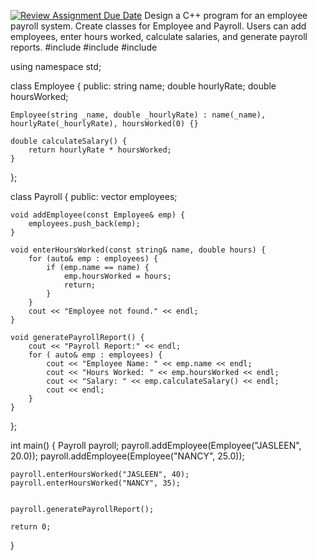 [![Review Assignment Due Date](https://classroom.github.com/assets/deadline-readme-button-24ddc0f5d75046c5622901739e7c5dd533143b0c8e959d652212380cedb1ea36.svg)](https://classroom.github.com/a/Fmb6W2KK)
Design a C++ program for an employee payroll system. Create classes for Employee and Payroll. Users can add employees, enter hours worked, calculate salaries, and generate payroll reports.
#include <iostream>
#include <string>
#include <vector>

using namespace std;

class Employee {
public:
    string name;
    double hourlyRate;
    double hoursWorked;

    Employee(string _name, double _hourlyRate) : name(_name), hourlyRate(_hourlyRate), hoursWorked(0) {}

    double calculateSalary() {
        return hourlyRate * hoursWorked;
    }
};

class Payroll {
public:
    vector<Employee> employees;

    void addEmployee(const Employee& emp) {
        employees.push_back(emp);
    }

    void enterHoursWorked(const string& name, double hours) {
        for (auto& emp : employees) {
            if (emp.name == name) {
                emp.hoursWorked = hours;
                return;
            }
        }
        cout << "Employee not found." << endl;
    }

    void generatePayrollReport() {
        cout << "Payroll Report:" << endl;
        for ( auto& emp : employees) {
            cout << "Employee Name: " << emp.name << endl;
            cout << "Hours Worked: " << emp.hoursWorked << endl;
            cout << "Salary: " << emp.calculateSalary() << endl;
            cout << endl;
        }
    }
};

int main() {
    Payroll payroll;
    payroll.addEmployee(Employee("JASLEEN", 20.0));
    payroll.addEmployee(Employee("NANCY", 25.0));


    payroll.enterHoursWorked("JASLEEN", 40);
    payroll.enterHoursWorked("NANCY", 35);


    payroll.generatePayrollReport();

    return 0;
}
